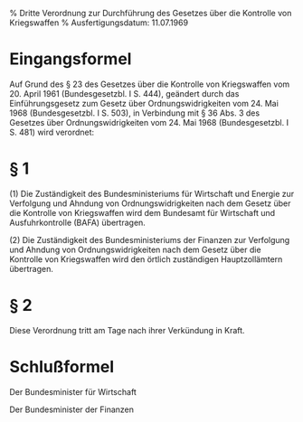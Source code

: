 % Dritte Verordnung zur Durchführung des Gesetzes über die Kontrolle von Kriegswaffen
% Ausfertigungsdatum: 11.07.1969
 
# Eingangsformel

Auf Grund des § 23 des Gesetzes über die Kontrolle von Kriegswaffen vom 20. April 1961 (Bundesgesetzbl. I S. 444), geändert durch das Einführungsgesetz zum Gesetz über Ordnungswidrigkeiten vom 24. Mai 1968 (Bundesgesetzbl. I S. 503), in Verbindung mit § 36 Abs. 3 des Gesetzes über Ordnungswidrigkeiten vom 24. Mai 1968 (Bundesgesetzbl. I S. 481) wird verordnet:

# § 1

(1) Die Zuständigkeit des Bundesministeriums für Wirtschaft und Energie zur Verfolgung und Ahndung von Ordnungswidrigkeiten nach dem Gesetz über die Kontrolle von Kriegswaffen wird dem Bundesamt für Wirtschaft und Ausfuhrkontrolle (BAFA) übertragen.

(2) Die Zuständigkeit des Bundesministeriums der Finanzen zur Verfolgung und Ahndung von Ordnungswidrigkeiten nach dem Gesetz über die Kontrolle von Kriegswaffen wird den örtlich zuständigen Hauptzollämtern übertragen.

# § 2

Diese Verordnung tritt am Tage nach ihrer Verkündung in Kraft.

# Schlußformel

Der Bundesminister für Wirtschaft  

Der Bundesminister der Finanzen
